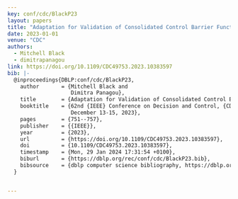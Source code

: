 ```yaml
---
key: conf/cdc/BlackP23
layout: papers
title: "Adaptation for Validation of Consolidated Control Barrier Functions."
date: 2023-01-01
venue: "CDC"
authors:
  - Mitchell Black
  - dimitrapanagou
link: https://doi.org/10.1109/CDC49753.2023.10383597
bib: |-
  @inproceedings{DBLP:conf/cdc/BlackP23,
    author       = {Mitchell Black and
                    Dimitra Panagou},
    title        = {Adaptation for Validation of Consolidated Control Barrier Functions},
    booktitle    = {62nd {IEEE} Conference on Decision and Control, {CDC} 2023, Singapore,
                    December 13-15, 2023},
    pages        = {751--757},
    publisher    = {{IEEE}},
    year         = {2023},
    url          = {https://doi.org/10.1109/CDC49753.2023.10383597},
    doi          = {10.1109/CDC49753.2023.10383597},
    timestamp    = {Mon, 29 Jan 2024 17:31:54 +0100},
    biburl       = {https://dblp.org/rec/conf/cdc/BlackP23.bib},
    bibsource    = {dblp computer science bibliography, https://dblp.org}
  }


---
```

